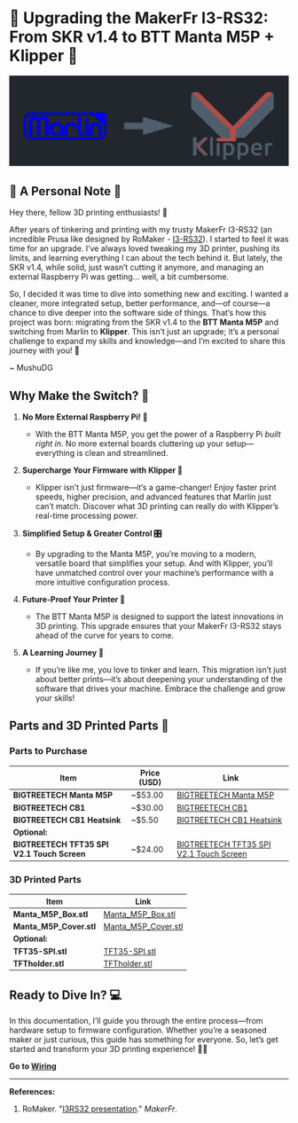 # 🚀 Upgrading the MakerFr I3-RS32: From SKR v1.4 to BTT Manta M5P + Klipper 🚀

![Marlin_To_Klipper](https://github.com/MushuDG/MakerFr_I3-RS32-K/blob/main/Pictures/Readme/Marlin_To_Klipper.png)

## 🌟 A Personal Note 🌟

Hey there, fellow 3D printing enthusiasts! 👋

After years of tinkering and printing with my trusty MakerFr I3-RS32 (an incredible Prusa like designed by RoMaker - [I3-RS32](https://www.makerfr.com/en/imprimante-3d/i3-rs32/presentation-de-la-i3rs32/)). I started to feel it was time for an upgrade. I’ve always loved tweaking my 3D printer, pushing its limits, and learning everything I can about the tech behind it. But lately, the SKR v1.4, while solid, just wasn’t cutting it anymore, and managing an external Raspberry Pi was getting... well, a bit cumbersome.

So, I decided it was time to dive into something new and exciting. I wanted a cleaner, more integrated setup, better performance, and—of course—a chance to dive deeper into the software side of things. That’s how this project was born: migrating from the SKR v1.4 to the **BTT Manta M5P** and switching from Marlin to **Klipper**. This isn’t just an upgrade; it’s a personal challenge to expand my skills and knowledge—and I’m excited to share this journey with you! 🎉

~ MushuDG

## Why Make the Switch? 🤔

1. **No More External Raspberry Pi! 🥳**

   - With the BTT Manta M5P, you get the power of a Raspberry Pi *built right in*. No more external boards cluttering up your setup—everything is clean and streamlined.
2. **Supercharge Your Firmware with Klipper 🚀**

   - Klipper isn’t just firmware—it’s a game-changer! Enjoy faster print speeds, higher precision, and advanced features that Marlin just can’t match. Discover what 3D printing can really do with Klipper’s real-time processing power.
3. **Simplified Setup & Greater Control 🎛️**

   - By upgrading to the Manta M5P, you’re moving to a modern, versatile board that simplifies your setup. And with Klipper, you’ll have unmatched control over your machine’s performance with a more intuitive configuration process.
4. **Future-Proof Your Printer 🔮**

   - The BTT Manta M5P is designed to support the latest innovations in 3D printing. This upgrade ensures that your MakerFr I3-RS32 stays ahead of the curve for years to come.
5. **A Learning Journey 🧠**

   - If you’re like me, you love to tinker and learn. This migration isn’t just about better prints—it’s about deepening your understanding of the software that drives your machine. Embrace the challenge and grow your skills!

## Parts and 3D Printed Parts 🛒

### Parts to Purchase

| Item                                             | Price (USD) | Link                                                                                                                   |
|--------------------------------------------------|-------------|------------------------------------------------------------------------------------------------------------------------|
| **BIGTREETECH Manta M5P**                        | ~$53.00     | [BIGTREETECH Manta M5P](https://biqu.equipment/products/manta-m4p-m8p?variant=40215552852066)                          |
| **BIGTREETECH CB1**                              | ~$30.00     | [BIGTREETECH CB1](https://biqu.equipment/products/manta-m4p-m8p?variant=39847241384034)                                |
| **BIGTREETECH CB1 Heatsink**                     | ~$5.50      | [BIGTREETECH CB1 Heatsink](https://biqu.equipment/products/manta-m4p-m8p?variant=39847241416802)                       |
| **Optional:**                                    |             |                                                                                                                        |
| **BIGTREETECH TFT35 SPI V2.1 Touch Screen**      | ~$24.00     | [BIGTREETECH TFT35 SPI V2.1 Touch Screen](https://biqu.equipment/collections/lcd-screen/products/bigtreetech-tft35-spi-v2-1-touchscreen-io2can-module) |

### 3D Printed Parts

| Item                      | Link                                                                                              |
|---------------------------|---------------------------------------------------------------------------------------------------|
| **Manta_M5P_Box.stl**      | [Manta_M5P_Box.stl](https://github.com/MushuDG/MakerFr_I3-RS32-K/tree/main/STL)                   |
| **Manta_M5P_Cover.stl**    | [Manta_M5P_Cover.stl](https://github.com/MushuDG/MakerFr_I3-RS32-K/tree/main/STL)                 |
| **Optional:**             |                                                                                                   |
| **TFT35-SPI.stl**          | [TFT35-SPI.stl](https://github.com/MushuDG/MakerFr_I3-RS32-K/tree/main/STL)                       |
| **TFTholder.stl**          | [TFTholder.stl](https://github.com/MushuDG/MakerFr_I3-RS32-K/tree/main/STL)                       |


## Ready to Dive In? 💻

In this documentation, I’ll guide you through the entire process—from hardware setup to firmware configuration. Whether you’re a seasoned maker or just curious, this guide has something for everyone. So, let’s get started and transform your 3D printing experience! 🔧✨

**Go to [Wiring](https://github.com/MushuDG/MakerFr_I3-RS32-K/blob/main/Documentation/1_Wiring.md)**

---

**References:**

1. RoMaker. "[I3RS32 presentation](https://www.makerfr.com/en/imprimante-3d/i3-rs32/presentation-de-la-i3rs32/)." *MakerFr*.
